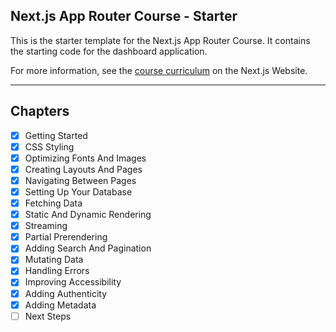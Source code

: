 ## Next.js App Router Course - Starter

This is the starter template for the Next.js App Router Course. It contains the starting code for the dashboard application.

For more information, see the [course curriculum](https://nextjs.org/learn) on the Next.js Website.

---

## Chapters

- [x] Getting Started
- [x] CSS Styling
- [x] Optimizing Fonts And Images
- [x] Creating Layouts And Pages
- [x] Navigating Between Pages
- [x] Setting Up Your Database
- [x] Fetching Data
- [x] Static And Dynamic Rendering
- [x] Streaming
- [x] Partial Prerendering
- [x] Adding Search And Pagination
- [x] Mutating Data
- [x] Handling Errors
- [x] Improving Accessibility
- [x] Adding Authenticity
- [x] Adding Metadata
- [ ] Next Steps
